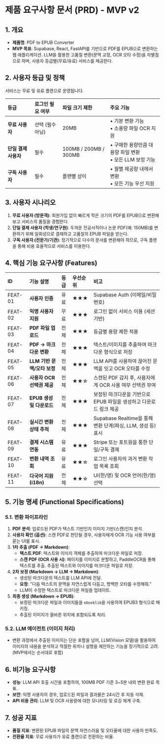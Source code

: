 # 제품 요구사항 문서 (PRD) - MVP v2

## 1. 개요
- **제품명**: PDF to EPUB Converter
- **MVP 목표**: Supabase, React, FastAPI를 기반으로 PDF를 EPUB으로 변환하는 웹 애플리케이션. LLM을 활용한 고품질 변환(문맥 교정, OCR 오타 수정)을 차별점으로 하며, 사용자 등급별(무료/유료) 서비스를 제공한다.

## 2. 사용자 등급 및 정책
서비스는 무료 및 유료 플랜으로 운영됩니다.

| 등급 | 로그인 필요 여부 | 파일 크기 제한 | 주요 기능 |
| :--- | :--- | :--- | :--- |
| **무료 사용자** | 선택 (필수 아님) | 20MB | • 기본 변환 기능<br>• 소용량 파일 OCR 지원 |
| **단일 결제 사용자** | 필수 | 100MB / 200MB / 300MB | • 구매한 용량만큼 대용량 파일 변환<br>• 모든 LLM 보정 기능 |
| **구독 사용자** | 필수 | 플랜별 상이 | • 월별 제공량 내에서 변환<br>• 모든 기능 우선 지원 |

## 3. 사용자 시나리오
1.  **무료 사용자 (방문객)**: 회원가입 없이 빠르게 작은 크기의 PDF를 EPUB으로 변환해보고 서비스의 품질을 경험한다.
2.  **단일 결제 사용자 (학생/연구원)**: 두꺼운 전공서적이나 논문 PDF(예: 150MB)를 변환하기 위해 일회성으로 결제하고 고품질의 EPUB 파일을 얻는다.
3.  **구독 사용자 (전문가/기관)**: 정기적으로 다수의 문서를 변환해야 하므로, 구독 플랜을 통해 비용 효율적으로 서비스를 이용한다.

## 4. 핵심 기능 요구사항 (Features)

| ID | 기능 설명 | 등급 | 우선순위 | 비고 |
| :--- | :--- | :--- | :--- | :--- |
| FEAT-01 | **사용자 인증** | 유료 | ★★★ | Supabase Auth (이메일/비밀번호) |
| FEAT-02 | **익명 사용자 지원** | 무료 | ★★★ | 로그인 없이 서비스 이용 (세션 기반) |
| FEAT-03 | **PDF 파일 업로드** | 전체 | ★★★ | 등급별 용량 제한 적용 |
| FEAT-04 | **PDF → 마크다운 변환** | 전체 | ★★★ | 텍스트/이미지를 추출하여 마크다운 형식으로 저장 |
| FEAT-05 | **LLM 기반 문맥/오타 보정** | 전체 | ★★★ | LLM API를 사용하여 끊어진 문맥을 잇고 OCR 오타를 수정 |
| FEAT-06 | **사용자 OCR 선택권 제공** | 전체 | ★★☆ | 스캔된 PDF 감지 후, 사용자에게 OCR 사용 여부 선택권 부여 |
| FEAT-07 | **EPUB 생성 및 다운로드** | 전체 | ★★★ | 보정된 마크다운을 기반으로 EPUB 파일을 생성하고 다운로드 링크 제공 |
| FEAT-08 | **실시간 변환 상태 추적** | 전체 | ★★★ | Supabase Realtime을 통해 변환 단계(파싱, LLM, 생성 등) 표시 |
| FEAT-09 | **결제 시스템 연동** | 유료 | ★★★ | Stripe 또는 포트원을 통한 단일/구독 결제 |
| FEAT-10 | **변환 내역 조회** | 유료 | ★★☆ | 로그인 사용자의 과거 변환 작업 목록 조회 |
| FEAT-11 | **다국어 지원 (i18n)** | 전체 | ★★☆ | UI(한/영) 및 OCR 언어(한/영) 선택 |

## 5. 기능 명세 (Functional Specifications)

### 5.1. 변환 파이프라인
1.  **PDF 분석**: 업로드된 PDF가 텍스트 기반인지 이미지 기반(스캔)인지 분석.
2.  **사용자 확인 (옵션)**: 스캔 PDF로 판단될 경우, 사용자에게 OCR 기능 사용 여부를 묻는 UI를 표시.
3.  **1차 추출 (PDF → Markdown)**:
    *   **텍스트 PDF**: 텍스트와 이미지 객체를 추출하여 마크다운 파일로 저장.
    *   **스캔 PDF (OCR 사용 시)**: 페이지를 이미지로 분할하고, PaddleOCR을 통해 텍스트를 추출. 추출된 텍스트와 이미지를 마크다운 파일로 저장.
4.  **2차 보정 (Markdown → LLM → Markdown)**:
    *   생성된 마크다운의 텍스트를 LLM API에 전달.
    *   **요청**: "다음 텍스트의 문맥을 자연스럽게 다듬고, 명백한 오타를 수정해줘."
    *   LLM이 수정한 텍스트로 마크다운 파일을 업데이트.
5.  **최종 생성 (Markdown → EPUB)**:
    *   보정된 마크다운 파일과 이미지들을 `ebooklib`을 사용하여 EPUB3 형식으로 패키징.
    *   추출된 이미지가 올바른 위치에 포함되도록 처리.

### 5.2. LLM 에이전트 (이미지 처리)
- 변환 과정에서 추출된 이미지는 단순 포함을 넘어, LLM(Vision 모델)을 활용하여 이미지의 내용을 분석하고 적절한 위치나 설명을 제안하는 기능을 장기적으로 고려. (MVP에서는 순서대로 포함)

## 6. 비기능 요구사항
- **성능**: LLM API 호출 시간을 포함하여, 100MB PDF 기준 3~5분 내외 변환 완료 목표.
- **보안**: 익명 사용자의 경우, 업로드된 파일과 결과물은 24시간 후 자동 삭제.
- **API 비용 관리**: LLM 및 OCR 사용량에 대한 모니터링 및 로깅 체계 구축.

## 7. 성공 지표
- **품질 지표**: 변환된 EPUB 파일의 문맥 자연스러움 및 오타율에 대한 사용자 만족도.
- **전환율 지표**: 무료 사용자가 유료 플랜으로 전환하는 비율.
